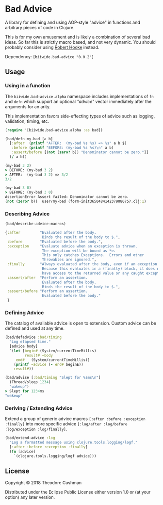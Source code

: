 # Bad Advice

A library for defining and using AOP-style "advice" in functions
and arbitrary pieces of code in Clojure.

This is for my own amusement and is likely a combination of several bad
ideas.  So far this is strictly macro based, and not very dynamic.  You
should probably consider using [Robert Hooke](https://github.com/technomancy/robert-hooke) instead.

Dependency: `[biiwide.bad-advice "0.0.2"]`

## Usage
### Using in a function
The `biiwide.bad-advice.alpha` namespace includes implementations of `fn` and `defn`
which support an optional _"advice"_ vector immediately after the arguments for an
arity.

This implementation favors side-effecting types of advice such as logging,
validation, timing, etc.

```clj
(require '[biiwide.bad-advice.alpha :as bad])

(bad/defn my-bad [a b]
  [:after  (printf "AFTER:  (my-bad %s %s) => %s" a b $)
   :before (printf "BEFORE: (my-bad %s %s)\n" a b)
   :assert/before [(not (zero? b)) "Denominator cannot be zero."]]
  (/ a b))

(my-bad 3 2)
> BEFORE: (my-bad 3 2)
> AFTER:  (my-bad 3 2) => 3/2
3/2

(my-bad 3 0)
> BEFORE: (my-bad 3 0)
AssertionError Assert failed: Denominator cannot be zero.
(not (zero? b))  user/my-bad (form-init3650484142379080757.clj:1)
```

### Describing Advice
```clj
(bad/describe-advice-macros)

{:after         "Evaluated after the body.
                 Binds the result of the body to $.",
 :before        "Evaluated before the body.",
 :exception     "Evaluate advice when an exception is thrown.
                 The exception will be bound as *e.
                 This only catches Exceptions.  Errors and other
                 Throwables are ignored.",
 :finally       "Always evaluated after the body, even if an exception is thrown.
                 Because this evaluates in a (finally) block, it does not
                 have access to the returned value or any caught exceptions.",
 :assert/after  "Perform an assertion.
                 Evaluated after the body.
                 Binds the result of the body to $.",
 :assert/before "Perform an assertion.
                 Evaluated before the body."
 }
```

### Defining Advice
The catalog of available advice is open to extension.  Custom advice can
be defined and used at any time.

```clj
(bad/defadvice :bad/timing
  "Log elapsed time."
  [advice body]
  `(let [begin# (System/currentTimeMillis)
         result# ~body
	 end#   (System/currentTimeMillis)]
    (printf ~advice (- end# beginE))
    result#))

(bad/advise [:bad/timing "Slept for %sms\n"]
  (Thread/sleep 1234)
  "wakeup")
> Slept for 1234ms
"wakeup"
```

### Deriving / Extending Advice
Extend a group of generic advice macros `[:after :before :exception :finally]`
into more specific advice `[:log/after :log/before :log/exception :log/finally]`.

```clj
(bad/extend-advice :log
  "Log a formatted message using clojure.tools.logging/logf."
  [:after :before :exception :finally]
  (fn [advice]
    `(clojure.tools.logging/logf advice)))
```

## License

Copyright © 2018 Theodore Cushman

Distributed under the Eclipse Public License either version 1.0 or (at
your option) any later version.
